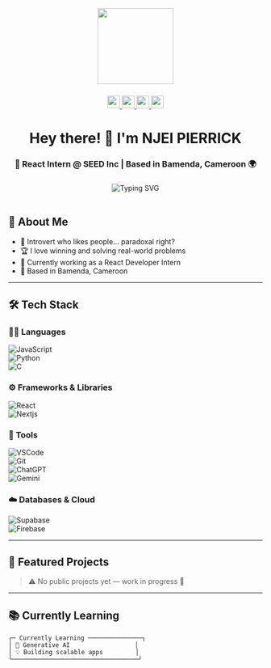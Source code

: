 
<div align="center">
  <img height="150" src="https://images.unsplash.com/photo-1601758123927-1963d92a6c52?auto=format&fit=crop&w=400&q=80" />
</div>

###

<div align="center">
  <a href="https://www.linkedin.com/in/njei-pierrick-1a52aa2b8/" target="_blank">
    <img src="https://img.shields.io/static/v1?message=LinkedIn&logo=linkedin&label=&color=0077B5&logoColor=white&style=for-the-badge" height="25" />
  </a>
  <a href="https://x.com/NjeiPierrick" target="_blank">
    <img src="https://img.shields.io/static/v1?message=Twitter&logo=twitter&label=&color=1DA1F2&logoColor=white&style=for-the-badge" height="25" />
  </a>
  <a href="mailto:njeipierrick@gmail.com" target="_blank">
    <img src="https://img.shields.io/static/v1?message=Gmail&logo=gmail&label=&color=D14836&logoColor=white&style=for-the-badge" height="25" />
  </a>
  <a href="https://njeipierrick.vercel.app" target="_blank">
    <img src="https://img.shields.io/static/v1?message=Portfolio&logo=web&label=&color=FF6B6B&logoColor=white&style=for-the-badge" height="25" />
  </a>
</div>

###

<h1 align="center">Hey there! 👋 I'm NJEI PIERRICK</h1>

<h3 align="center">🚀 React Intern @ SEED Inc | Based in Bamenda, Cameroon 🌍</h3>

###

<div align="center">
  <img src="https://readme-typing-svg.herokuapp.com?font=Fira+Code&size=22&duration=3000&pause=1000&color=36BCF7&center=true&vCenter=true&width=600&lines=Welcome+to+my+GitHub+profile!;React+%7C+NextJS+Developer;Always+learning+Generative+AI;Let's+build+something+amazing!" alt="Typing SVG" />
</div>

<br/>

## 🎯 About Me

- 🧠 Introvert who likes people... paradoxal right?  
- 🏆 I love winning and solving real-world problems  
- 🔭 Currently working as a React Developer Intern  
- 📍 Based in Bamenda, Cameroon  

---

## 🛠️ Tech Stack

### 👨‍💻 Languages  
![JavaScript](https://skillicons.dev/icons?i=js)  
![Python](https://skillicons.dev/icons?i=python)  
![C](https://skillicons.dev/icons?i=c)

### ⚙️ Frameworks & Libraries  
![React](https://skillicons.dev/icons?i=react)  
![Nextjs](https://skillicons.dev/icons?i=next)

### 🧰 Tools  
![VSCode](https://skillicons.dev/icons?i=vscode)  
![Git](https://skillicons.dev/icons?i=git)  
![ChatGPT](https://img.shields.io/badge/ChatGPT-424242?style=flat&logo=openai&logoColor=white)  
![Gemini](https://img.shields.io/badge/Gemini-AI-black?style=flat)

### ☁️ Databases & Cloud  
![Supabase](https://skillicons.dev/icons?i=supabase)  
![Firebase](https://skillicons.dev/icons?i=firebase)

---

## 🚀 Featured Projects

> ⚠️ No public projects yet — work in progress 🚧

---

## 📚 Currently Learning

```ascii
┌─ Currently Learning ───────────────┐
│ 🧠 Generative AI                  │
│ 💡 Building scalable apps         │
└───────────────────────────────────┘
````

```


